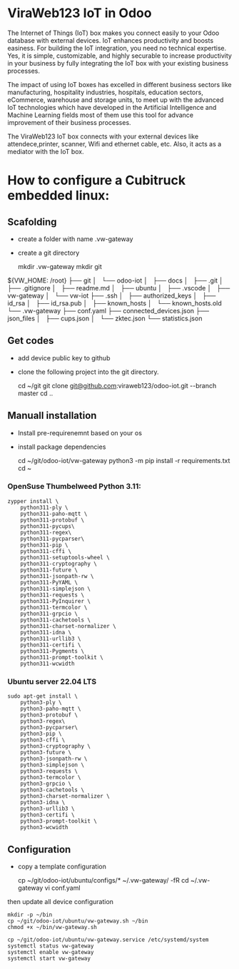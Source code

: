 # ViraWeb123 IoT in Odoo 

The Internet of Things (IoT) box makes you connect easily to your Odoo database with external devices. IoT enhances productivity and boosts easiness. For building the IoT integration, you need no technical expertise. Yes, it is simple, customizable, and highly securable to increase productivity in your business by fully integrating the IoT box with your existing business processes.

The impact of using IoT boxes has excelled in different business sectors like manufacturing, hospitality industries, hospitals, education sectors, eCommerce, warehouse and storage units, to meet up with the advanced IoT technologies which have developed in the Artificial Intelligence and Machine Learning fields most of them use this tool for advance improvement of their business processes.

The ViraWeb123 IoT box connects with your external devices like attendece,printer, scanner, Wifi and ethernet cable, etc. Also, it acts as a mediator with the IoT box. 




# How to configure a Cubitruck embedded linux:


## Scafolding

- create a folder with name .vw-gateway
- create a git directory


	mkdir .vw-gateway
	mkdir git


${VW_HOME: /root}
├── git
│   └── odoo-iot
│       ├── docs
│       ├── .git
│       ├── .gitignore
│       ├── readme.md
│       ├── ubuntu
│       ├── .vscode
│       ├── vw-gateway
│       └── vw-iot
├── .ssh
│   ├── authorized_keys
│   ├── id_rsa
│   ├── id_rsa.pub
│   ├── known_hosts
│   └── known_hosts.old
└── .vw-gateway
    ├── conf.yaml
    ├── connected_devices.json
    ├── json_files
    │   ├── cups.json
    │   └── zktec.json
    └── statistics.json



## Get codes

- add device public key to github
- clone the following project into the git directory.

	cd ~/git
	git clone git@github.com:viraweb123/odoo-iot.git --branch master
	cd ..


## Manuall installation 

- Install pre-requirenemnt based on your os
- install package dependencies

	cd ~/git/odoo-iot/vw-gateway
	python3 -m pip install -r requirements.txt
	cd ~
	

### OpenSuse Thumbelweed Python 3.11:

	zypper install \
	    python311-ply \
	    python311-paho-mqtt \
	    python311-protobuf \
	    python311-pycups\
	    python311-regex\
	    python311-pycparser\
	    python311-pip \
	    python311-cffi \
	    python311-setuptools-wheel \
	    python311-cryptography \
	    python311-future \
	    python311-jsonpath-rw \
	    python311-PyYAML \
	    python311-simplejson \
	    python311-requests \
	    python311-PyInquirer \
	    python311-termcolor \
	    python311-grpcio \
	    python311-cachetools \
	    python311-charset-normalizer \
	    python311-idna \
	    python311-urllib3 \
	    python311-certifi \
	    python311-Pygments \
	    python311-prompt-toolkit \
	    python311-wcwidth


### Ubuntu server 22.04 LTS

	sudo apt-get install \
	    python3-ply \
	    python3-paho-mqtt \
	    python3-protobuf \
	    python3-regex\
	    python3-pycparser\
	    python3-pip \
	    python3-cffi \
	    python3-cryptography \
	    python3-future \
	    python3-jsonpath-rw \
	    python3-simplejson \
	    python3-requests \
	    python3-termcolor \
	    python3-grpcio \
	    python3-cachetools \
	    python3-charset-normalizer \
	    python3-idna \
	    python3-urllib3 \
	    python3-certifi \
	    python3-prompt-toolkit \
	    python3-wcwidth


## Configuration


- copy a template configuration


	cp ~/git/odoo-iot/ubuntu/configs/* ~/.vw-gateway/ -fR
	cd ~/.vw-gateway
	vi conf.yaml
	
then update all device configuration

	mkdir -p ~/bin
	cp ~/git/odoo-iot/ubuntu/vw-gateway.sh ~/bin
	chmod +x ~/bin/vw-gateway.sh
	
	cp ~/git/odoo-iot/ubuntu/vw-gateway.service /etc/systemd/system
	systemctl status vw-gateway
	systemctl enable vw-gateway
	systemctl start vw-gateway

